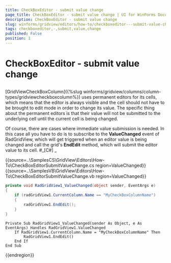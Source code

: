 ```yaml
---
title: CheckBoxEditor - submit value change
page_title: CheckBoxEditor - submit value change | UI for WinForms Documentation
description: CheckBoxEditor - submit value change
slug: winforms/gridview/editors/how-to/checkboxeditor---submit-value-change
tags: checkboxeditor,-,submit,value,change
published: False
position: 1
---
```


# CheckBoxEditor - submit value change



## 

[GridViewCheckBoxColumn]({%slug winforms/gridview/columns/column-types/gridviewcheckboxcolumn%})
          uses permanent editors for its cells, which means that the editor is always visible and the cell should not have to
          be brought to edit mode in order to change its value. The specific thing about the permanent editors is that their
          value will not be submitted to the underlying cell until the current cell is being changed.
        

Of course, there are cases where immediate value submission is needed. In this case all you have to do is to subscribe to
          the __ValueChanged__ event of RadGridView, which will get triggered when an editor value is being 
          changed and call the grid's __EndEdit__ method, which will submit the editor value to its cell.
        #_[C#] _

	



{{source=..\SamplesCS\GridView\Editors\How-To\CheckBoxEditorSubmitValueChange.cs region=ValueChanged}} 
{{source=..\SamplesVB\GridView\Editors\How-To\CheckBoxEditorSubmitValueChange.vb region=ValueChanged}} 

````C#
private void RadGridView1_ValueChanged(object sender, EventArgs e)
{
    if (radGridView1.CurrentColumn.Name == "MyCheckBoxColumnName")
    {
        radGridView1.EndEdit();
    }
}

````
````VB.NET
Private Sub RadGridView1_ValueChanged(sender As Object, e As EventArgs) Handles RadGridView1.ValueChanged
    If RadGridView1.CurrentColumn.Name = "MyCheckBoxColumnName" Then
        RadGridView1.EndEdit()
    End If
End Sub

````

{{endregion}} 



